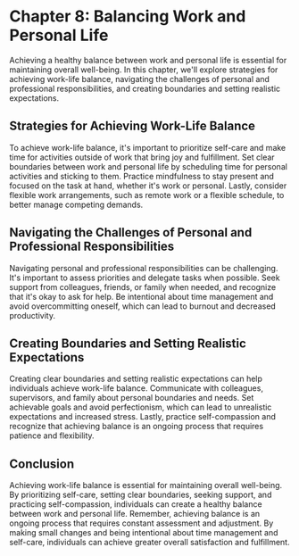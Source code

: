 Chapter 8: Balancing Work and Personal Life
===========================================

Achieving a healthy balance between work and personal life is essential for maintaining overall well-being. In this chapter, we'll explore strategies for achieving work-life balance, navigating the challenges of personal and professional responsibilities, and creating boundaries and setting realistic expectations.

Strategies for Achieving Work-Life Balance
------------------------------------------

To achieve work-life balance, it's important to prioritize self-care and make time for activities outside of work that bring joy and fulfillment. Set clear boundaries between work and personal life by scheduling time for personal activities and sticking to them. Practice mindfulness to stay present and focused on the task at hand, whether it's work or personal. Lastly, consider flexible work arrangements, such as remote work or a flexible schedule, to better manage competing demands.

Navigating the Challenges of Personal and Professional Responsibilities
-----------------------------------------------------------------------

Navigating personal and professional responsibilities can be challenging. It's important to assess priorities and delegate tasks when possible. Seek support from colleagues, friends, or family when needed, and recognize that it's okay to ask for help. Be intentional about time management and avoid overcommitting oneself, which can lead to burnout and decreased productivity.

Creating Boundaries and Setting Realistic Expectations
------------------------------------------------------

Creating clear boundaries and setting realistic expectations can help individuals achieve work-life balance. Communicate with colleagues, supervisors, and family about personal boundaries and needs. Set achievable goals and avoid perfectionism, which can lead to unrealistic expectations and increased stress. Lastly, practice self-compassion and recognize that achieving balance is an ongoing process that requires patience and flexibility.

Conclusion
----------

Achieving work-life balance is essential for maintaining overall well-being. By prioritizing self-care, setting clear boundaries, seeking support, and practicing self-compassion, individuals can create a healthy balance between work and personal life. Remember, achieving balance is an ongoing process that requires constant assessment and adjustment. By making small changes and being intentional about time management and self-care, individuals can achieve greater overall satisfaction and fulfillment.
